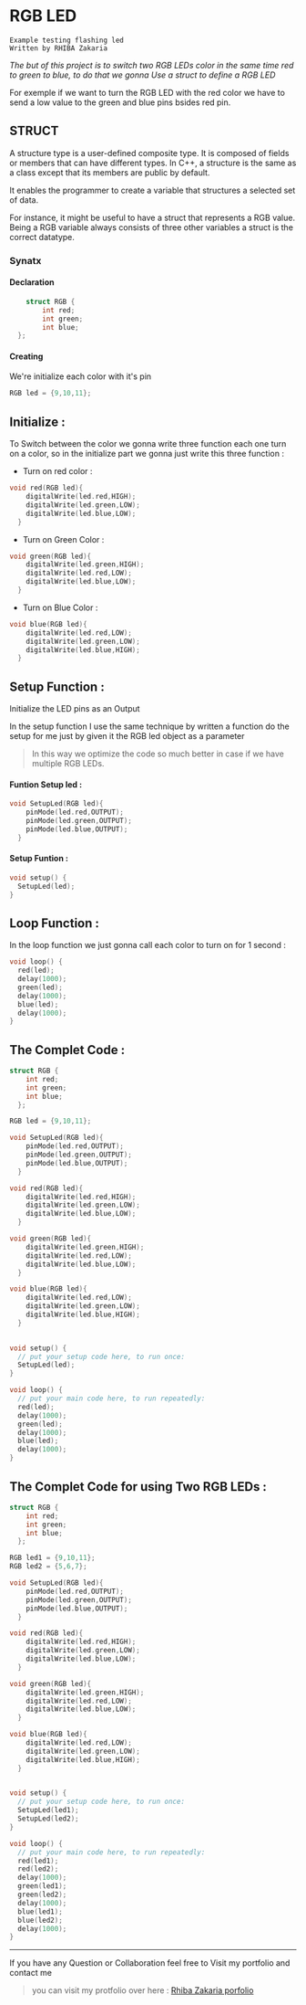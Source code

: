 # **RGB LED**

```
Example testing flashing led
Written by RHIBA Zakaria
````

*The but of this project is to switch two RGB LEDs color in the same time red to green to blue, to do that we gonna Use a struct to define a RGB LED*

For exemple if we want to turn the RGB LED with the red color we have to send a low value to the green and blue pins bsides red pin.

## **STRUCT**

A structure type is a user-defined composite type. It is composed of fields or members that can have different types. In C++, a structure is the same as a class except that its members are public by default.

It enables the programmer to create a variable that structures a selected set of data.

For instance, it might be useful to have a struct that represents a RGB value. Being a RGB variable always consists of three other variables a struct is the correct datatype.

### **Synatx**

#### Declaration

```C++
    struct RGB {
        int red;
        int green;
        int blue;
  }; 
```

#### Creating 

We're initialize each color with it's pin

```C++
RGB led = {9,10,11};
```

## **Initialize :**

To Switch between the color we gonna write three function each one turn on a color, so in the initialize part we gonna just write this three function : 

- Turn on red color : 

```C++
void red(RGB led){
    digitalWrite(led.red,HIGH);
    digitalWrite(led.green,LOW);
    digitalWrite(led.blue,LOW);
  }
```

- Turn on Green Color : 

```C++
void green(RGB led){
    digitalWrite(led.green,HIGH);
    digitalWrite(led.red,LOW);
    digitalWrite(led.blue,LOW);
  }
```

- Turn on Blue Color : 

```C++
void blue(RGB led){
    digitalWrite(led.red,LOW);
    digitalWrite(led.green,LOW);
    digitalWrite(led.blue,HIGH);
  }
```

## **Setup Function :**

Initialize the LED pins as an Output

In the setup function I use the same technique by written a function do the setup for me just by given it the RGB led object as a parameter

> In this way we optimize the code so much better in case if we have multiple RGB LEDs.

#### Funtion Setup led :
```C++
void SetupLed(RGB led){
    pinMode(led.red,OUTPUT);
    pinMode(led.green,OUTPUT);
    pinMode(led.blue,OUTPUT);
  }
```
#### Setup Funtion : 

```C++
void setup() {
  SetupLed(led);
}
```

## **Loop Function :**

In the loop function we just gonna call each color to turn on for 1 second : 

```C++
void loop() {
  red(led);
  delay(1000);
  green(led);
  delay(1000);
  blue(led);
  delay(1000);
}
```

## **The Complet Code :** 

```C++
struct RGB {
    int red;
    int green;
    int blue;
  }; 

RGB led = {9,10,11};

void SetupLed(RGB led){
    pinMode(led.red,OUTPUT);
    pinMode(led.green,OUTPUT);
    pinMode(led.blue,OUTPUT);
  }

void red(RGB led){
    digitalWrite(led.red,HIGH);
    digitalWrite(led.green,LOW);
    digitalWrite(led.blue,LOW);
  }

void green(RGB led){
    digitalWrite(led.green,HIGH);
    digitalWrite(led.red,LOW);
    digitalWrite(led.blue,LOW);
  }

void blue(RGB led){
    digitalWrite(led.red,LOW);
    digitalWrite(led.green,LOW);
    digitalWrite(led.blue,HIGH);
  }
  

void setup() {
  // put your setup code here, to run once:
  SetupLed(led);
}

void loop() {
  // put your main code here, to run repeatedly:
  red(led);
  delay(1000);
  green(led);
  delay(1000);
  blue(led);
  delay(1000);
}

```

## **The Complet Code for using Two RGB LEDs :**

```C++
struct RGB {
    int red;
    int green;
    int blue;
  }; 

RGB led1 = {9,10,11};
RGB led2 = {5,6,7};

void SetupLed(RGB led){
    pinMode(led.red,OUTPUT);
    pinMode(led.green,OUTPUT);
    pinMode(led.blue,OUTPUT);
  }

void red(RGB led){
    digitalWrite(led.red,HIGH);
    digitalWrite(led.green,LOW);
    digitalWrite(led.blue,LOW);
  }

void green(RGB led){
    digitalWrite(led.green,HIGH);
    digitalWrite(led.red,LOW);
    digitalWrite(led.blue,LOW);
  }

void blue(RGB led){
    digitalWrite(led.red,LOW);
    digitalWrite(led.green,LOW);
    digitalWrite(led.blue,HIGH);
  }
  

void setup() {
  // put your setup code here, to run once:
  SetupLed(led1);
  SetupLed(led2);
}

void loop() {
  // put your main code here, to run repeatedly:
  red(led1);
  red(led2);
  delay(1000);
  green(led1);
  green(led2);
  delay(1000);
  blue(led1);
  blue(led2);
  delay(1000);
}
```
___

If you have any Question or Collaboration feel free to Visit my portfolio and contact me 

> you can visit my protfolio over here :
[Rhiba Zakaria porfolio](https://zak-rhiba.codes)